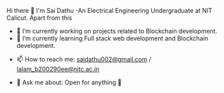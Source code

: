 Hi there 👋 I'm Sai Dathu
-An Electrical Engineering Undergraduate at NIT Calicut.
Apart from this
- 🔭 I’m currently working on projects related to Blockchain development.
- 🌱 I’m currently learning Full stack web development and Blockchain development.
<!-- - 👯 I’m looking to collaborate on a projects related to any filed -->
<!-- - 🤔 I’m looking for help with ... -->
- 📫 How to reach me: saidathu002@gmail.com / lalam_b200290ee@nitc.ac.in
<!-- - 😄 Pronouns: ... -->
- 💬 Ask me about: Open for anything 🙂
<!-- - ⚡ Fun fact: ... -->

